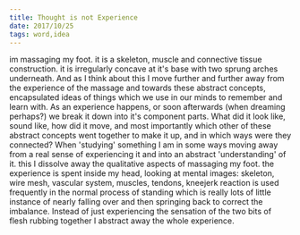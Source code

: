 ```yaml
---
title: Thought is not Experience
date: 2017/10/25
tags: word,idea
---
```


im massaging my foot. it is a skeleton, muscle and connective tissue construction. it is irregularly concave at it's base with two sprung arches underneath. And as I think about this I move further and further away from the experience of the massage and towards these abstract concepts, encapsulated ideas of things which we use in our minds to remember and learn with. As an experience happens, or soon afterwards (when dreaming perhaps?) we break it down into it's component parts. What did it look like, sound like, how did it move, and most importantly which other of these abstract concepts went together to make it up, and in which ways were they connected? When 'studying' something I am in some ways moving away from a real sense of experiencing it and into an abstract 'understanding' of it. this I dissolve away the qualitative aspects of massaging my foot. the experience is spent inside my head, looking at mental images: skeleton, wire mesh, vascular system, muscles, tendons, kneejerk reaction is used frequently in the normal process of standing which is really lots of little instance of nearly falling over and then springing back to correct the imbalance. Instead of just experiencing the sensation of the two bits of flesh rubbing together I abstract away the whole experience.
